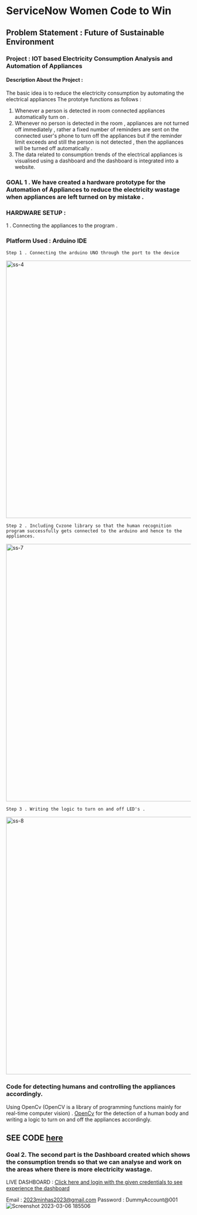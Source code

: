 # **ServiceNow Women Code to Win**
## Problem Statement : Future of Sustainable Environment
### **Project : IOT based Electricity Consumption Analysis and Automation of Appliances**
#### **Description About the Project** : 
The basic idea is to reduce the electricity consumption by automating the electrical appliances 
The prototye functions as follows :
1. Whenever a person is detected in room connected appliances automatically turn on . 
2. Whenever no person is detected in the room , appliances are not turned off immediately , rather a fixed number of reminders are sent on the connected user's phone to turn off the appliances but if the reminder limit exceeds and still the person is not detected , then the appliances will be turned off automatically . 
3. The data related to consumption trends of the electrical appliances is visualised using a dashboard and the dashboard is integrated into a website.
### GOAL 1 . We have created a hardware prototype for the Automation of Appliances to reduce the electricity wastage when appliances are left turned on by mistake .
### HARDWARE SETUP :
1 . Connecting the appliances to the program .
### **Platform Used**  : Arduino IDE 
    
    Step 1 . Connecting the arduino UNO through the port to the device 
<img width="700" alt="ss-4" src="https://user-images.githubusercontent.com/91667539/224037407-71f6f443-edce-4f27-afc0-be686143ca27.png">

    Step 2 . Including Cvzone library so that the human recognition program successfully gets connected to the arduino and hence to the appliances. 
<img width="700" alt="ss-7" src="https://user-images.githubusercontent.com/91667539/224037853-242c1c0c-2e01-4701-aaab-10fe82e40a26.png">

    Step 3 . Writing the logic to turn on and off LED's . 
<img width="700" alt="ss-8" src="https://user-images.githubusercontent.com/91667539/224037913-279e740c-f829-4e95-9266-f1dd019b7c2c.png">



### Code for detecting humans and controlling the appliances accordingly. 
Using OpenCv (OpenCV is a library of programming functions mainly for real-time computer vision) . [OpenCv](https://g.co/kgs/mrAQVM) for the detection of a human body and writing a logic to turn on and off the appliances accordingly. 


## **SEE CODE** [here](https://github.com/minhasjatinder/WCTW/tree/main/Automation%20of%20Appliances)

### Goal 2. The second part is the Dashboard created which shows the consumption trends so that we can analyse and work on the areas where there is more electricity wastage.

LIVE DASHBOARD : [Click here and login with the given credentials to see experience the dashboard ](https://minhasjatinder-wctw-test-7sb27s.streamlit.app/)

Email : 2023minhas2023@gmail.com
Password : DummyAccount@001
![Screenshot 2023-03-06 185506](https://user-images.githubusercontent.com/91667539/224035638-4993755f-99f6-4bfa-9b35-33f2d5812d1d.png)

